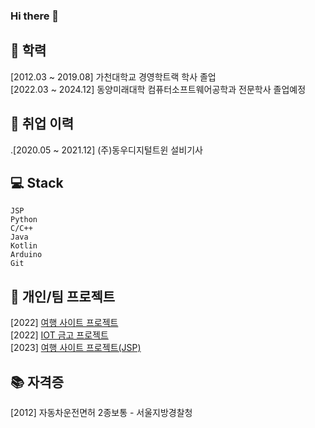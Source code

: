 ### Hi there 👋

## 🌱 학력
[2012.03 ~ 2019.08] 가천대학교 경영학트랙 학사 졸업 <br/>
[2022.03 ~ 2024.12] 동양미래대학 컴퓨터소프트웨어공학과 전문학사 졸업예정

## 👯 취업 이력
.[2020.05 ~ 2021.12] (주)동우디지털트윈 설비기사

## 💻 Stack

```
JSP
Python
C/C++
Java
Kotlin
Arduino
Git
```
<!-- Git을 활용한 프로젝트 관리 경험 있음, 소스코드 버전 관리 및 협업 경험 있음. 

## 📈 논문
[2023] Interpreting Pretext Tasks for Active Learning: A Reinforcement Learning Approach, 학위논문(현재 저널 심사중) <br/>
[2022] [의류 수요 정보 예측을 위한 멀티모달 기반 딥 뉴럴 네트워크](https://github.com/DongJooKim1541/A-multi-modal-deep-neural-network-for-predicting-clothing-demand), 2022 대한전자공학회 추계학술대회 <br/>
-->

## 🤔 개인/팀 프로젝트 
[2022] [여행 사이트 프로젝트](https://github.com/smokypine/smokypine.github.io) <br/>
[2022] [IOT 금고 프로젝트](https://github.com/smokypine/IOT_Safe_Security_System) <br/>
[2023] [여행 사이트 프로젝트(JSP)](https://github.com/smokypine/jsp_Project/tree/main) <br/>
<!--
## 💬 외국어 역량
[2023] TOEIC 765
-->
## 📚 자격증
[2012] 자동차운전면허 2종보통 - 서울지방경찰청 <br/>


<!--
**smokypine/smokypine** is a ✨ _special_ ✨ repository because its `README.md` (this file) appears on your GitHub profile.

Here are some ideas to get you started:

- 🔭 I’m currently working on ...
- 🌱 I’m currently learning ...
- 👯 I’m looking to collaborate on ...
- 🤔 I’m looking for help with ...
- 💬 Ask me about ...
- 📫 How to reach me: ...
- 😄 Pronouns: ...
- ⚡ Fun fact: ...
-->
